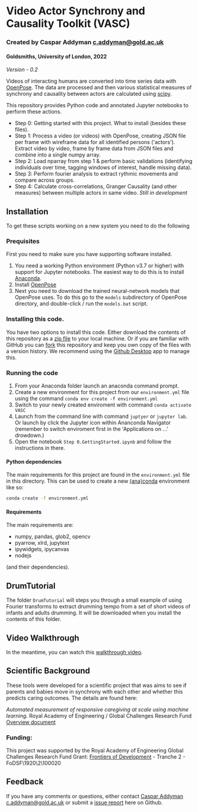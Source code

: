# Video Actor Synchrony and Causality Toolkit (VASC)
### Created by Caspar Addyman <c.addyman@gold.ac.uk>
#### Goldsmiths, University of London, 2022

_Version - 0.2_

Videos of interacting humans are converted into time series data with [OpenPose](https://github.com/CMU-Perceptual-Computing-Lab/openpose). The data are processed and then various statistical measures of synchrony and causality between actors are calculated using [scipy](https://www.scipy.org/scipylib/index.html).

This repository provides Python code and annotated Jupyter notebooks to perform these actions.

* Step 0: Getting started with this project. What to install (besides these files).
* Step 1: Process a video (or videos) with OpenPose, creating JSON file per frame with wireframe data for all identified persons ('actors'). Extract video by video, frame by frame data from JSON files and combine into a single numpy array.
* Step 2: Load nparray from step 1 & perform basic validations (identifying individuals over time, tagging windows of interest, handle missing data).
* Step 3: Perform fourier analysis to extract rythmic movements and compare across groups. 
* Step 4: Calculate cross-correlations, Granger Causality (and other measures) between multiple actors in same video. *Still in development*

## Installation

To get these scripts working on a new system you need to do the following

### Prequisites
First you need to make sure you have supporting software installed. 
1. You need a working Python environment (Python v3.7 or higher) with support for Jupyter notebooks. The easiest way to do this is to install [Anaconda](https://www.anaconda.com/distribution/).
2. Install [OpenPose](https://github.com/CMU-Perceptual-Computing-Lab/openpose)
3. Next you need to download the trained neural-network models that OpenPose uses. To do this go to the `models` subdirectory of OpenPose directory, and double-click / run the `models.bat` script.

### Installing this code.

You have two options to install this code. Either download the contents of this repository as a [zip file](https://github.com/InfantLab/VASC/archive/master.zip) to your local machine. 
Or if you are familiar with GitHub you can [fork](https://docs.github.com/en/github/getting-started-with-github/fork-a-repo) this repository and keep you own copy of the files with a version history. We recommend using the [Github Desktop](https://docs.github.com/en/desktop) app to manage this.

### Running the code

1. From your Anaconda folder launch an anaconda command prompt.
2. Create a new environment for this project from our `environment.yml` file using the command ```conda env create -f environment.yml```
3. Switch to your newly created enviroment with command `conda activate VASC`
4. Launch from the command line with command `juptyer` or `jupyter lab`. Or launch by click the Jupyter icon within Ananconda Navigator (remember to switch enviroment first in the 'Applications on ...' drowdown.)
5. Open the notebook `Step 0.GettingStarted.ipynb` and follow the instructions in there.

#### Python dependencies

The main requirements for this project are found in the `environment.yml` file in this directory. This can be used to create a new [(ana)conda](https://docs.conda.io/en/latest/) environment like so:

```bash
conda create -f environment.yml
```

#### Requirements
The main requirements are:

  - numpy, pandas, glob2, opencv
  - pyarrow, xlrd, jupytext
  - ipywidgets, ipycanvas
  - nodejs

(and their dependencies). 

## DrumTutorial
The folder `DrumTutorial` will steps you through a small example of using Fourier transforms to extract drumming tempo from a set of short videos of infants and adults drumming. It will be downloaded when you install the contents of this folder. 

## Video Walkthrough
In the meantime, you can watch this [walkthrough video](https://goldsmiths.cloud.panopto.eu/Panopto/Pages/Viewer.aspx?id=5a113d3f-8f7b-454b-b3c9-ace300c99c41). 


## Scientific Background
These tools were developed for a scientific project that was aims to see if parents and babies move in synchrony with each other and whether this predicts caring outcomes. The details are found here:

_Automated measurement of responsive caregiving at scale using machine learning._
Royal Academy of Engineering  / Global Challenges Research Fund
[Overview document](https://docs.google.com/document/d/1FoBBY_XxHAFbsKjmJ1Q1dIbDrpovvo3xLh1GNzJ1ziU/edit)

### Funding:
This project was supported by the Royal Academy of Engineering Global Challenges Research Fund 
Grant:
[Frontiers of Development](https://www.raeng.org.uk/grants-and-prizes/grants/international-research-and-collaborations/frontiers/frontiers-of-development) - Tranche 2 - FoDSF\1920\2\100020


## Feedback
If you have any comments or questions, either contact [Caspar Addyman <c.addyman@gold.ac.uk>](mailto:c.addyman@gold.ac.uk) or submit a [issue report](https://github.com/InfantLab/VASC/issues) here on Github.
